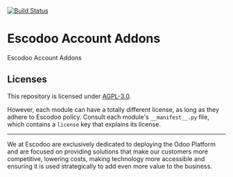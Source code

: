 <!-- [![Runbot Status](https://runbot.odoo-community.org/runbot/badge/flat//14.0.svg)](https://runbot.odoo-community.org/runbot/repo/github-com-oca-account-addons-) -->
[![Build Status](https://travis-ci.com/Escodoo/account-addons.svg?branch=14.0)](https://travis-ci.com/Escodoo/account-addons)
<!-- [![codecov](https://codecov.io/gh/Escodoo/account-addons/branch/14.0/graph/badge.svg)](https://codecov.io/gh/Escodoo/account-addons) -->
<!-- [![Translation Status](https://translation.odoo-community.org/widgets/account-addons-14-0/-/svg-badge.svg)](https://translation.odoo-community.org/engage/account-addons-14-0/?utm_source=widget) -->

<!-- /!\ do not modify above this line -->

# Escodoo Account Addons

Escodoo Account Addons

<!-- /!\ do not modify below this line -->

<!-- prettier-ignore-start -->

[//]: # (addons)

[//]: # (end addons)

<!-- prettier-ignore-end -->

## Licenses

This repository is licensed under [AGPL-3.0](LICENSE).

However, each module can have a totally different license, as long as they adhere to Escodoo
policy. Consult each module's `__manifest__.py` file, which contains a `license` key
that explains its license.

----

We at Escodoo are exclusively dedicated to deploying the Odoo Platform and are
focused on providing solutions that make our customers more competitive, lowering
costs, making technology more accessible and ensuring it is used strategically to
add even more value to the business.
